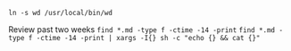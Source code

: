`ln -s wd /usr/local/bin/wd`

Review past two weeks
`find *.md -type f -ctime -14 -print`
`find *.md -type f -ctime -14 -print | xargs -I{} sh -c "echo {} && cat {}"`
